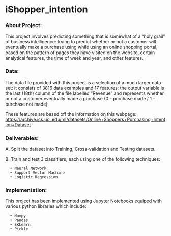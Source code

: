 # iShopper_intention

### About Project:
This project involves predicting something that is somewhat of a “holy grail” of business intelligence: trying to predict whether or not a customer will eventually make a purchase using while using an online shopping portal, based on the pattern of pages they have visited on the website, certain analytical features, the time of week and year, and other features.

### Data: 
The data file provided with this project is a selection of a much larger data set: it consists of 3816 data examples and 17 features; the output variable is the last (18th) column of the file labelled “Revenue” and represents whether or not a customer eventually made a purchase (0 – purchase made / 1 – purchase not made).

These features are based off the information on this webpage:  https://archive.ics.uci.edu/ml/datasets/Online+Shoppers+Purchasing+Intention+Dataset

### Deliverables:

A.	Split the dataset into Training, Cross-validation and Testing datasets.

B.	Train and test 3 classifiers, each using one of the following techniques:

      •	Neural Network
      •	Support Vector Machine
      •	Logistic Regression
      
### Implementation:

This project has been implemented using Jupyter Notebooks equiped with various python libraries which include:

      •	Numpy
      •	Pandas
      •	SKLearn
      •	Pickle
